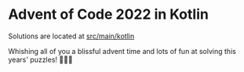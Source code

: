 # Advent of Code 2022 in Kotlin

Solutions are located at [src/main/kotlin](src/main/kotlin)

Whishing all of you a blissful advent time and lots of fun at solving this years' puzzles! 🎄🍪🔔
